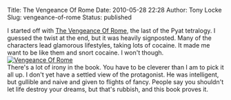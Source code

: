 Title: The Vengeance Of Rome
Date: 2010-05-28 22:28
Author: Tony Locke
Slug: vengeance-of-rome
Status: published

I started off with [The Vengeance Of Rome](http://en.wikipedia.org/wiki/The_Vengeance_of_Rome), the last of the Pyat tetralogy. I guessed the twist at the end, but it was heavily signposted. Many of the characters lead glamorous lifestyles, taking lots of cocaine. It made me want to be like them and snort cocaine. I won't though.  
[![Vengeance Of Rome](http://upload.wikimedia.org/wikipedia/en/thumb/b/b0/Vengeance_of_rome.jpg/200px-Vengeance_of_rome.jpg)](http://upload.wikimedia.org/wikipedia/en/thumb/b/b0/Vengeance_of_rome.jpg/200px-Vengeance_of_rome.jpg)  
There's a lot of irony in the book. You have to be cleverer than I am to pick it all up. I don't yet have a settled view of the protagonist. He was intelligent, but gullible and naive and given to flights of fancy. People say you shouldn't let life destroy your dreams, but that's rubbish, and this book proves it.
